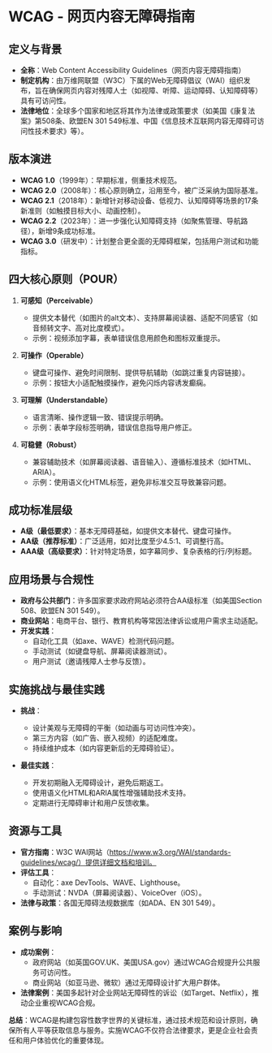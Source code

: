 # WCAG - 网页内容无障碍指南

## 定义与背景
- **全称**：Web Content Accessibility Guidelines（网页内容无障碍指南）
- **制定机构**：由万维网联盟（W3C）下属的Web无障碍倡议（WAI）组织发布，旨在确保网页内容对残障人士（如视障、听障、运动障碍、认知障碍等）具有可访问性。
- **法律地位**：全球多个国家和地区将其作为法律或政策要求（如美国《康复法案》第508条、欧盟EN 301 549标准、中国《信息技术互联网内容无障碍可访问性技术要求》等）。

## 版本演进
- **WCAG 1.0**（1999年）：早期标准，侧重技术规范。
- **WCAG 2.0**（2008年）：核心原则确立，沿用至今，被广泛采纳为国际基准。
- **WCAG 2.1**（2018年）：新增针对移动设备、低视力、认知障碍等场景的17条新准则（如触摸目标大小、动画控制）。
- **WCAG 2.2**（2023年）：进一步强化认知障碍支持（如聚焦管理、导航路径），新增9条成功标准。
- **WCAG 3.0**（研发中）：计划整合更全面的无障碍框架，包括用户测试和功能指标。

## 四大核心原则（POUR）
1. **可感知（Perceivable）**
    - 提供文本替代（如图片的alt文本）、支持屏幕阅读器、适配不同感官（如音频转文字、高对比度模式）。
    - 示例：视频添加字幕，表单错误信息用颜色和图标双重提示。

2. **可操作（Operable）**
    - 键盘可操作、避免时间限制、提供导航辅助（如跳过重复内容链接）。
    - 示例：按钮大小适配触摸操作，避免闪烁内容诱发癫痫。

3. **可理解（Understandable）**
    - 语言清晰、操作逻辑一致、错误提示明确。
    - 示例：表单字段标签明确，错误信息指导用户修正。

4. **可稳健（Robust）**
    - 兼容辅助技术（如屏幕阅读器、语音输入）、遵循标准技术（如HTML、ARIA）。
    - 示例：使用语义化HTML标签，避免非标准交互导致兼容问题。

## 成功标准层级
- **A级（最低要求）**：基本无障碍基础，如提供文本替代、键盘可操作。
- **AA级（推荐标准）**：广泛适用，如对比度至少4.5:1、可调整行高。
- **AAA级（高级要求）**：针对特定场景，如字幕同步、复杂表格的行/列标题。

## 应用场景与合规性
- **政府与公共部门**：许多国家要求政府网站必须符合AA级标准（如美国Section 508、欧盟EN 301 549）。
- **商业网站**：电商平台、银行、教育机构等常因法律诉讼或用户需求主动适配。
- **开发实践**：
    - 自动化工具（如axe、WAVE）检测代码问题。
    - 手动测试（如键盘导航、屏幕阅读器测试）。
    - 用户测试（邀请残障人士参与反馈）。

## 实施挑战与最佳实践
- **挑战**：
    - 设计美观与无障碍的平衡（如动画与可访问性冲突）。
    - 第三方内容（如广告、嵌入视频）的适配难度。
    - 持续维护成本（如内容更新后的无障碍验证）。

- **最佳实践**：
    - 开发初期融入无障碍设计，避免后期返工。
    - 使用语义化HTML和ARIA属性增强辅助技术支持。
    - 定期进行无障碍审计和用户反馈收集。

## 资源与工具
- **官方指南**：W3C WAI网站（https://www.w3.org/WAI/standards-guidelines/wcag/）提供详细文档和培训。
- **评估工具**：
    - 自动化：axe DevTools、WAVE、Lighthouse。
    - 手动测试：NVDA（屏幕阅读器）、VoiceOver（iOS）。
- **法律与政策**：各国无障碍法规数据库（如ADA、EN 301 549）。

## 案例与影响
- **成功案例**：
    - 政府网站（如英国GOV.UK、美国USA.gov）通过WCAG合规提升公共服务可访问性。
    - 商业网站（如亚马逊、微软）通过无障碍设计扩大用户群体。
- **法律案例**：美国多起针对企业网站无障碍性的诉讼（如Target、Netflix），推动企业重视WCAG合规。

**总结**：WCAG是构建包容性数字世界的关键标准，通过技术规范和设计原则，确保所有人平等获取信息与服务。实施WCAG不仅符合法律要求，更是企业社会责任和用户体验优化的重要体现。